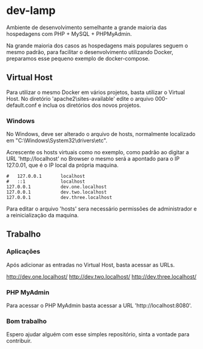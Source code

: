 # dev-lamp

Ambiente de desenvolvimento semelhante a grande maioria das hospedagens com PHP + MySQL + PHPMyAdmin.

Na grande maioria dos casos as hospedagens mais populares seguem o mesmo padrão, para facilitar o desenvolvimento utilizando Docker, preparamos esse pequeno exemplo de docker-compose.

## Virtual Host

Para utilizar o mesmo Docker em vários projetos, basta utilizar o Virtual Host.
No diretório 'apache2\sites-available' edite o arquivo 000-default.conf e inclua os diretórios dos novos projetos.

### Windows

No Windows, deve ser alterado o arquivo de hosts, normalmente localizado em "C:\Windows\System32\drivers\etc\".

Acrescente os hosts virtuais como no exemplo, como padrão ao digitar a URL 'http://localhost' no Browser o mesmo será a apontado para o IP 127.0.01, que é o IP local da própria maquina.  


    #	127.0.0.1       localhost
    #	::1             localhost
    127.0.0.1           dev.one.localhost
	127.0.0.1           dev.two.localhost
	127.0.0.1           dev.three.localhost

Para editar o arquivo 'hosts' sera necessário permissões de administrador e a reinicialização da maquina.

## Trabalho

### Aplicações

Após adicionar as entradas no Virtual Host, basta acessar as URLs.

http://dev.one.localhost/
http://dev.two.localhost/
http://dev.three.localhost/

### PHP MyAdmin

Para acessar o PHP MyAdmin basta acessar a URL 'http://localhost:8080'.

### Bom trabalho

Espero ajudar alguém com esse simples repositório, sinta a vontade para contribuir. 
